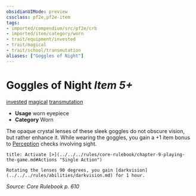 ```yaml
---
obsidianUIMode: preview
cssclass: pf2e,pf2e-item
tags:
- imported/compendium/src/pf2e/crb
- imported/item/category/worn
- trait/equipment/invested
- trait/magical
- trait/school/transmutation
aliases: ["Goggles of Night"]
---
```

# Goggles of Night *Item 5+*  
[invested](invested.md)  [magical](magical.md)  [transmutation](transmutation.md)  

- **Usage** worn eyepiece
- **Category** Worn

The opaque crystal lenses of these sleek goggles do not obscure vision, but rather enhance it. While wearing the goggles, you gain a +1 item bonus to [Perception](../../skills.md#Perception) checks involving sight.

```ad-embed-ability
title: Activate [>](../../../rules/core-rulebook/chapter-9-playing-the-game.md#Actions "Single Action")

Rotating the lenses 90 degrees, you gain [darkvision](../../../rules/abilities/darkvision.md) for 1 hour.
```

*Source: Core Rulebook p. 610*
